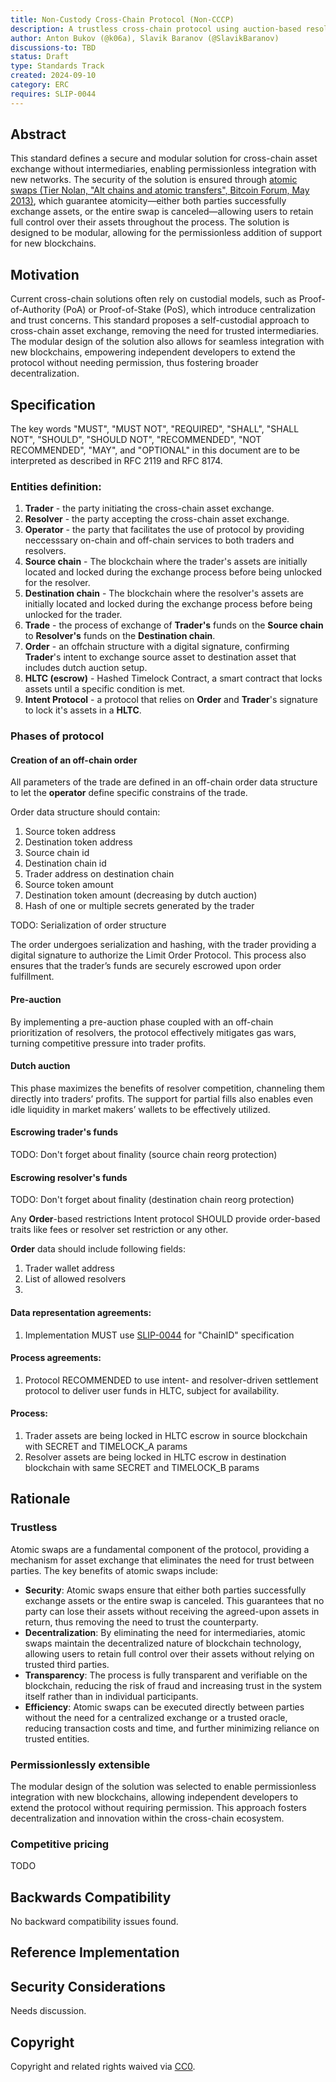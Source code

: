 ```yaml
---
title: Non-Custody Cross-Chain Protocol (Non-CCCP)
description: A trustless cross-chain protocol using auction-based resolvers for competitive pricing and extensible to new blockchains without central authority.
author: Anton Bukov (@k06a), Slavik Baranov (@SlavikBaranov)
discussions-to: TBD
status: Draft
type: Standards Track
created: 2024-09-10
category: ERC
requires: SLIP-0044
---
```


## Abstract

<!--
  The Abstract is a multi-sentence (short paragraph) technical summary. This should be a very terse and human-readable version of the specification section. Someone should be able to read only the abstract to get the gist of what this specification does.

  TODO: Remove this comment before submitting
-->

This standard defines a secure and modular solution for cross-chain asset exchange without intermediaries, enabling permissionless integration with new networks. The security of the solution is ensured through [atomic swaps (Tier Nolan, "Alt chains and atomic transfers", Bitcoin Forum, May 2013)](https://bitcointalk.org/index.php?topic=193281.0), which guarantee atomicity—either both parties successfully exchange assets, or the entire swap is canceled—allowing users to retain full control over their assets throughout the process. The solution is designed to be modular, allowing for the permissionless addition of support for new blockchains.

## Motivation

<!--
  This section is optional.

  The motivation section should include a description of any nontrivial problems the EIP solves. It should not describe how the EIP solves those problems, unless it is not immediately obvious. It should not describe why the EIP should be made into a standard, unless it is not immediately obvious.

  With a few exceptions, external links are not allowed. If you feel that a particular resource would demonstrate a compelling case for your EIP, then save it as a printer-friendly PDF, put it in the assets folder, and link to that copy.

  TODO: Remove this comment before submitting
-->


Current cross-chain solutions often rely on custodial models, such as Proof-of-Authority (PoA) or Proof-of-Stake (PoS), which introduce centralization and trust concerns. This standard proposes a self-custodial approach to cross-chain asset exchange, removing the need for trusted intermediaries. The modular design of the solution also allows for seamless integration with new blockchains, empowering independent developers to extend the protocol without needing permission, thus fostering broader decentralization.

## Specification

<!--
  The Specification section should describe the syntax and semantics of any new feature. The specification should be detailed enough to allow competing, interoperable implementations for any of the current Ethereum platforms (besu, erigon, ethereumjs, go-ethereum, nethermind, or others).

  It is recommended to follow RFC 2119 and RFC 8170. Do not remove the key word definitions if RFC 2119 and RFC 8170 are followed.

  TODO: Remove this comment before submitting
-->

The key words "MUST", "MUST NOT", "REQUIRED", "SHALL", "SHALL NOT", "SHOULD", "SHOULD NOT", "RECOMMENDED", "NOT RECOMMENDED", "MAY", and "OPTIONAL" in this document are to be interpreted as described in RFC 2119 and RFC 8174.

### Entities definition:
1. **Trader** - the party initiating the cross-chain asset exchange.
2. **Resolver** - the party accepting the cross-chain asset exchange.
3. **Operator** - the party that facilitates the use of protocol by providing neccesssary on-chain and off-chain services to both traders and resolvers.
4. **Source chain** - The blockchain where the trader's assets are initially located and locked during the exchange process before being unlocked for the resolver.
5. **Destination chain** - The blockchain where the resolver's assets are initially located and locked during the exchange process before being unlocked for the trader.
6. **Trade** - the process of exchange of **Trader's** funds on the **Source chain** to **Resolver's** funds on the **Destination chain**.
7. **Order** - an offchain structure with a digital signature, confirming **Trader**'s intent to exchange source asset to destination asset that includes dutch auction setup.
8. **HLTC (escrow)** - Hashed Timelock Contract, a smart contract that locks assets until a specific condition is met.
9. **Intent Protocol** - a protocol that relies on **Order** and **Trader**'s signature to lock it's assets in a **HLTC**.

### Phases of protocol

#### Creation of an off-chain order

All parameters of the trade are defined in an off-chain order data structure to let the **operator** define specific constrains of the trade.

Order data structure should contain:
1. Source token address
2. Destination token address
3. Source chain id
4. Destination chain id
5. Trader address on destination chain
6. Source token amount
7. Destination token amount (decreasing by dutch auction)
8. Hash of one or multiple secrets generated by the trader

TODO: Serialization of order structure

The order undergoes serialization and hashing, with the trader providing a digital signature to authorize the Limit Order Protocol. This process also ensures that the trader’s funds are securely escrowed upon order fulfillment.

#### Pre-auction

By implementing a pre-auction phase coupled with an off-chain prioritization of resolvers, the protocol effectively mitigates gas wars, turning competitive pressure into trader profits.

#### Dutch auction

This phase maximizes the benefits of resolver competition, channeling them directly into traders’ profits. The support for partial fills also enables even idle liquidity in market makers’ wallets to be effectively utilized.

#### Escrowing trader's funds

TODO: Don't forget about finality (source chain reorg protection)

#### Escrowing resolver's funds

TODO: Don't forget about finality (destination chain reorg protection)



Any **Order**-based restrictions Intent protocol SHOULD provide order-based traits like fees or resolver set restriction or any other.

**Order** data should include following fields:
1. Trader wallet address
2. List of allowed resolvers
3. 

#### Data representation agreements:
1. Implementation MUST use [SLIP-0044](https://github.com/satoshilabs/slips/blob/master/slip-0044.md) for "ChainID" specification

#### Process agreements:
1. Protocol RECOMMENDED to use intent- and resolver-driven settlement protocol to deliver user funds in HLTC, subject for availability.

#### Process:
1. Trader assets are being locked in HLTC escrow in source blockchain with SECRET and TIMELOCK_A params
2. Resolver assets are being locked in HLTC escrow in destination blockchain with same SECRET and TIMELOCK_B params

## Rationale

<!--
  The rationale fleshes out the specification by describing what motivated the design and why particular design decisions were made. It should describe alternate designs that were considered and related work, e.g. how the feature is supported in other languages.

  The current placeholder is acceptable for a draft.

  TODO: Remove this comment before submitting
-->

### Trustless

Atomic swaps are a fundamental component of the protocol, providing a mechanism for asset exchange that eliminates the need for trust between parties. The key benefits of atomic swaps include:

- **Security**: Atomic swaps ensure that either both parties successfully exchange assets or the entire swap is canceled. This guarantees that no party can lose their assets without receiving the agreed-upon assets in return, thus removing the need to trust the counterparty.
- **Decentralization**: By eliminating the need for intermediaries, atomic swaps maintain the decentralized nature of blockchain technology, allowing users to retain full control over their assets without relying on trusted third parties.
- **Transparency**: The process is fully transparent and verifiable on the blockchain, reducing the risk of fraud and increasing trust in the system itself rather than in individual participants.
- **Efficiency**: Atomic swaps can be executed directly between parties without the need for a centralized exchange or a trusted oracle, reducing transaction costs and time, and further minimizing reliance on trusted entities.

### Permissionlessly extensible

The modular design of the solution was selected to enable permissionless integration with new blockchains, allowing independent developers to extend the protocol without requiring permission. This approach fosters decentralization and innovation within the cross-chain ecosystem.

### Competitive pricing

TODO



## Backwards Compatibility

<!--

  This section is optional.

  All EIPs that introduce backwards incompatibilities must include a section describing these incompatibilities and their severity. The EIP must explain how the author proposes to deal with these incompatibilities. EIP submissions without a sufficient backwards compatibility treatise may be rejected outright.

  The current placeholder is acceptable for a draft.

  TODO: Remove this comment before submitting
-->

No backward compatibility issues found.

## Reference Implementation

<!--
  This section is optional.

  The Reference Implementation section should include a minimal implementation that assists in understanding or implementing this specification. It should not include project build files. The reference implementation is not a replacement for the Specification section, and the proposal should still be understandable without it.
  If the reference implementation is too large to reasonably be included inline, then consider adding it as one or more files in `../assets/eip-####/`. External links will not be allowed.

  TODO: Remove this comment before submitting
-->

## Security Considerations

<!--
  All EIPs must contain a section that discusses the security implications/considerations relevant to the proposed change. Include information that might be important for security discussions, surfaces risks and can be used throughout the life cycle of the proposal. For example, include security-relevant design decisions, concerns, important discussions, implementation-specific guidance and pitfalls, an outline of threats and risks and how they are being addressed. EIP submissions missing the "Security Considerations" section will be rejected. An EIP cannot proceed to status "Final" without a Security Considerations discussion deemed sufficient by the reviewers.

  The current placeholder is acceptable for a draft.

  TODO: Remove this comment before submitting
-->

Needs discussion.

## Copyright

Copyright and related rights waived via [CC0](../LICENSE.md).
